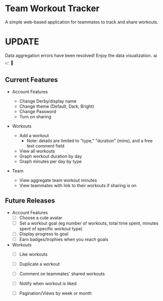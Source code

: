# Team Workout Tracker
A simple web-based application for teammates to track and share workouts.

# UPDATE
Data aggregation errors have been resolved! Enjoy the data visualization. :bar_chart: :chart_with_upwards_trend: :tada:

## Current Features
* Account Features
  * Change Derby/display name
  * Change theme (Default, Dark, Bright)
  * Change Password
  * Turn on sharing

* Workouts
  * Add a workout
    * Note: details are limited to "type," "duration" (mins), and a free text comment field
  * View all workouts
  * Graph workout duration by day
  * Graph minutes per day by type

* Team
  * View aggregate team workout minutes
  * View teammates with link to their workouts if sharing is on

## Future Releases

* Account Features
  * [ ] Choose a cute avatar
  * [ ] Set a workout goal (eg number of workouts, total time spent, minutes spent of specific workout type)
  * [ ] Display progress to goal
  * [ ] Earn badges/trophies when you reach goals

* Workouts
  * [ ] Like workouts
  * [ ] Duplicate a workout
  * [ ] Comment on teammates' shared workouts
  * [ ] Notify when workout is liked
  * [ ] Pagination/Views by week or month

